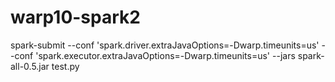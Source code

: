 # warp10-spark2

spark-submit --conf 'spark.driver.extraJavaOptions=-Dwarp.timeunits=us' --conf 'spark.executor.extraJavaOptions=-Dwarp.timeunits=us' --jars spark-all-0.5.jar test.py 

